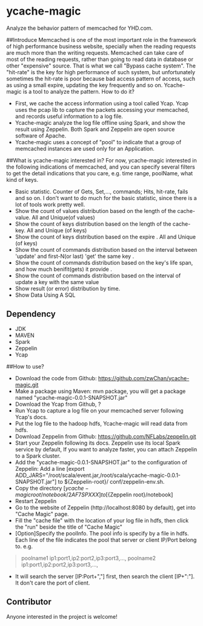 # ycache-magic
Analyze the behavior pattern of memcached for YHD.com.

##Introduce
  Memcached is one of the most important role in the framework of high performance business website,
  specially when the reading requests are much more than the writing requests. Memcached can take care
  of most of the reading requests, rather than going to read data in database or other "expensive" source.
  That is what we call "Bypass cache system". The "hit-rate" is the key for high performance of such system,
  but unfortunately sometimes the hit-rate is poor because bad access pattern of access, such as using a
  small expire, updating the key frequently and so on.
  Ycache-magic is a tool to analyze the pattern. How to do it?
  - First, we cache the access information using a tool called Ycap. Ycap uses the pcap lib to capture the
  packets accessing your memcached, and records useful information to a log file.
  - Ycache-magic analyze the log file offline using Spark, and show the result using Zeppelin. Both Spark
  and Zeppelin are open source software of Apache.
  - Ycache-magic uses a concept of "pool" to indicate that a group of memcached instances are used only for
    an Application.

##What is ycache-magic interested in?
  For now, ycache-magic interested in the following indications of memcached, and you can specify several
  filters to get the detail indications that you care, e.g. time range, poolName, what kind of keys.

   - Basic statistic. Counter of Gets, Set,..., commands; Hits, hit-rate, fails and so on. I don't want to
     do much for the basic statistic, since there is a lot of tools work pretty well.
   - Show the count of values distribution based on the length of the cache-value. All and Unique(of values)
   - Show the count of keys distribution based on the length of the cache-key. All and Unique (of keys)
   - Show the count of keys distribution based on the expire . All and Unique (of keys)
   - Show the count of commands distribution based on the interval between 'update' and first-N(or last) 'get' the same key .
   - Show the count of commands distribution based on the key's life span, and how much benifit(gets) it provide .
   - Show the count of commands distribution based on the interval of update a key with the same value
   - Show result (or error) distribution by time.
   - Show Data Using A SQL

## Dependency
 - JDK
 - MAVEN
 - Spark
 - Zeppelin
 - Ycap

##How to use?
  - Download the code from Github: https://github.com/zwChan/ycache-magic.git
  - Make a package using Maven: mvn package, you will get a package named "ycache-magic-0.0.1-SNAPSHOT.jar"
  - Download the Ycap from Github, ?
  - Run Ycap to capture a log file on your memcached server following Ycap's docs.
  - Put the log file to the hadoop hdfs, Ycache-magic will read data from hdfs.
  - Download Zeppelin from Github: https://github.com/NFLabs/zeppelin.git
  - Start your Zeppelin following its docs. Zeppelin use its local Spark service by default, If you want to
    analyze faster, you can attach Zeppelin to a Spark cluster.
  - Add the "ycache-magic-0.0.1-SNAPSHOT.jar" to the configuration of Zeppelin: Add a line
   [export ADD_JARS="/root/scala/event.jar,/root/scala/ycache-magic-0.0.1-SNAPSHOT.jar"] to ${Zeppelin-root}/
   conf/zeppelin-env.sh.
  - Copy the directory [${ycache-magic root}/notebook/2AF7SPXXX] to [${Zeppelin root}/notebook]
  - Restart Zeppelin
  - Go to the website of Zeppelin (http://localhost:8080 by default), get into "Cache Magic" page.
  - Fill the "cache file" with the location of your log file in hdfs, then click the "run" beside the title
    of "Cache Magic"
  - [Option]Specify the poolInfo. The pool info is specify by a file in hdfs. Each line of the file indicates
    the pool that server or client IP/Port belong to. e.g.
    
  >  poolname1 ip1:port1,ip2:port2,ip3:port3,…,
  >  poolname2 ip1:port1,ip2:port2,ip3:port3,…,
  - It will search the server [IP:Port+","] first, then search the client [IP+":"]. It don't care the port of client.

## Contributor
  Anyone interested in the project is welcome!


